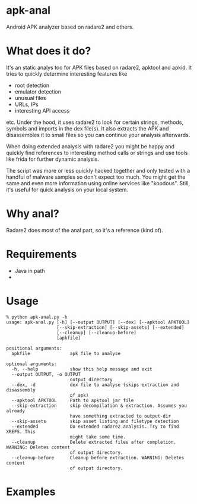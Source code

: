 # apk-anal
Android APK analyzer based on radare2 and others.

# What does it do?
It's an static analys too for APK files based on radare2, apktool and apkid. It tries to quickly determine interesting features like 

* root detection
* emulator detection
* unusual files
* URLs, IPs
* interesting API access

etc. Under the hood, it uses radare2 to look for certain strings, methods, symbols and imports in the dex file(s). It also extracts the APK and disassembles it to smali files so you can continue your analysis afterwards.

When doing extended analysis with radare2 you might be happy and quickly find references to interesting method calls or strings and use tools like frida for further dynamic analysis.

The script was more or less quickly hacked together and only tested with a handful of malware samples so don't expect too much. You might get the same and even more information using online services like "koodous". Still, it's useful for quick analysis on your local system.

# Why anal?

Radare2 does most of the anal part, so it's a reference (kind of).

# Requirements

* Java in path
* 

# Usage

```
% python apk-anal.py -h
usage: apk-anal.py [-h] [--output OUTPUT] [--dex] [--apktool APKTOOL]
                   [--skip-extraction] [--skip-assets] [--extended]
                   [--cleanup] [--cleanup-before]
                   [apkfile]

positional arguments:
  apkfile               apk file to analyse

optional arguments:
  -h, --help            show this help message and exit
  --output OUTPUT, -o OUTPUT
                        output directory
  --dex, -d             dex file to analyse (skips extraction and disassembly
                        of apk)
  --apktool APKTOOL     Path to apktool jar file
  --skip-extraction     skip decompilation & extraction. Assumes you already
                        have something extracted to output-dir
  --skip-assets         skip asset listing and filetype detection
  --extended            Do extended radare2 analysis. Try to find XREFS. This
                        might take some time.
  --cleanup             Delete extracted files after completion. WARNING: Deletes content
                        of output directory.
  --cleanup-before      Cleanup before extraction. WARNING: Deletes content
                        of output directory.

```

# Examples
